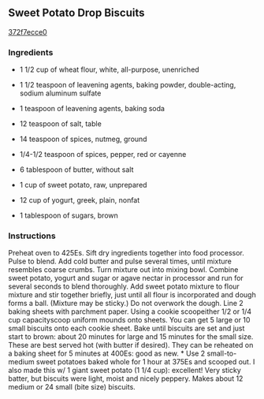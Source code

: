 ## Sweet Potato Drop Biscuits

[372f7ecce0](http://www.food.com/recipe/sweet-potato-drop-biscuits-442094)

### Ingredients

 - 1 1/2 cup of wheat flour, white, all-purpose, unenriched

 - 1 1/2 teaspoon of leavening agents, baking powder, double-acting, sodium aluminum sulfate

 - 1 teaspoon of leavening agents, baking soda

 - 12 teaspoon of salt, table

 - 14 teaspoon of spices, nutmeg, ground

 - 1/4-1/2 teaspoon of spices, pepper, red or cayenne

 - 6 tablespoon of butter, without salt

 - 1 cup of sweet potato, raw, unprepared

 - 12 cup of yogurt, greek, plain, nonfat

 - 1 tablespoon of sugars, brown

### Instructions

Preheat oven to 425Es. Sift dry ingredients together into food processor. Pulse to blend. Add cold butter and pulse several times, until mixture resembles coarse crumbs. Turn mixture out into mixing bowl. Combine sweet potato, yogurt and sugar or agave nectar in processor and run for several seconds to blend thoroughly. Add sweet potato mixture to flour mixture and stir together briefly, just until all flour is incorporated and dough forms a ball. (Mixture may be sticky.) Do not overwork the dough. Line 2 baking sheets with parchment paper. Using a cookie scoopeither 1/2 or 1/4 cup capacityscoop uniform mounds onto sheets. You can get 5 large or 10 small biscuits onto each cookie sheet. Bake until biscuits are set and just start to brown: about 20 minutes for large and 15 minutes for the small size. These are best served hot (with butter if desired). They can be reheated on a baking sheet for 5 minutes at 400Es: good as new. * Use 2 small-to-medium sweet potatoes baked whole for 1 hour at 375Es and scooped out. I also made this w/ 1 giant sweet potato (1 1/4 cup): excellent! Very sticky batter, but biscuits were light, moist and nicely peppery. Makes about 12 medium or 24 small (bite size) biscuits.